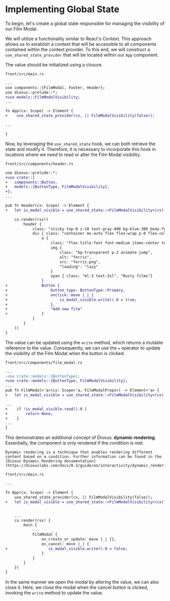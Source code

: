 # Implementing Global State

To begin, let's create a global state responsible for managing the visibility of our Film Modal. 

We will utilize a functionality similar to React's Context. This approach allows us to establish a context that will be accessible to all components contained within the context provider. To this end, we will construct a `use_shared_state_provider` that will be located within our `App` component.

The value should be initialized using a closure.

`front/src/main.rs`
```diff
...
use components::{FilmModal, Footer, Header};
use dioxus::prelude::*;
+use models::FilmModalVisibility;
...

fn App(cx: Scope) -> Element {
+    use_shared_state_provider(cx, || FilmModalVisibility(false));

...

}
```

Now, by leveraging the `use_shared_state` hook, we can both retrieve the state and modify it. Therefore, it is necessary to incorporate this hook in locations where we need to read or alter the Film Modal visibility.

`front/src/components/header.rs`
```diff
use dioxus::prelude::*;
+use crate::{
+   components::Button,
+   models::{ButtonType, FilmModalVisibility},
+};
...

pub fn Header(cx: Scope) -> Element {
+   let is_modal_visible = use_shared_state::<FilmModalVisibility>(cx).unwrap();

    cx.render(rsx!(
        header {
            class: "sticky top-0 z-10 text-gray-400 bg-blue-300 body-font shadow-md",
            div { class: "container mx-auto flex flex-wrap p-0 flex-col md:flex-row justify-between items-center",
                a {
                    class: "flex title-font font-medium items-center text-teal-950 mb-4 md:mb-0",
                    img {
                        class: "bg-transparent p-2 animate-jump",
                        alt: "ferris",
                        src: "ferris.png",
                        "loading": "lazy"
                    }
                    span { class: "ml-3 text-2xl", "Rusty films"}
                }
+               Button {
+                   button_type: ButtonType::Primary,
+                   onclick: move |_| {
+                       is_modal_visible.write().0 = true;
+                   },
+                   "Add new film"
+               }
            }
        }
    ))
}
```

The value can be updated using the `write` method, which returns a mutable reference to the value. Consequently, we can use the `=` operator to update the visibility of the Film Modal when the button is clicked.

`front/src/components/film_modal.rs`
```diff
...
-use crate::models::{ButtonType};
+use crate::models::{ButtonType, FilmModalVisibility};
...
pub fn FilmModal<'a>(cx: Scope<'a, FilmModalProps>) -> Element<'a> {
+   let is_modal_visible = use_shared_state::<FilmModalVisibility>(cx).unwrap();

...
+    if !is_modal_visible.read().0 {
+        return None;
+    }
...
}
```

This demonstrates an additional concept of Dioxus: **dynamic rendering**. Essentially, the component is only rendered if the condition is met.
```admonish info title="Dynamic Rendering"
Dynamic rendering is a technique that enables rendering different content based on a condition. Further information can be found in the [Dioxus Dynamic Rendering documentation](https://dioxuslabs.com/docs/0.3/guide/en/interactivity/dynamic_rendering.html)
```

`front/src/main.rs`
```diff
...

fn App(cx: Scope) -> Element {
    use_shared_state_provider(cx, || FilmModalVisibility(false));
+   let is_modal_visible = use_shared_state::<FilmModalVisibility>(cx).unwrap();


    ...
    cx.render(rsx! {
        main {
            ...
            FilmModal {
                on_create_or_update: move |_| {},
                on_cancel: move |_| {
+                  is_modal_visible.write().0 = false;
                }
            }
        }
    })
}
```
In the same manner we open the modal by altering the value, we can also close it. Here, we close the modal when the cancel button is clicked, invoking the `write` method to update the value.
